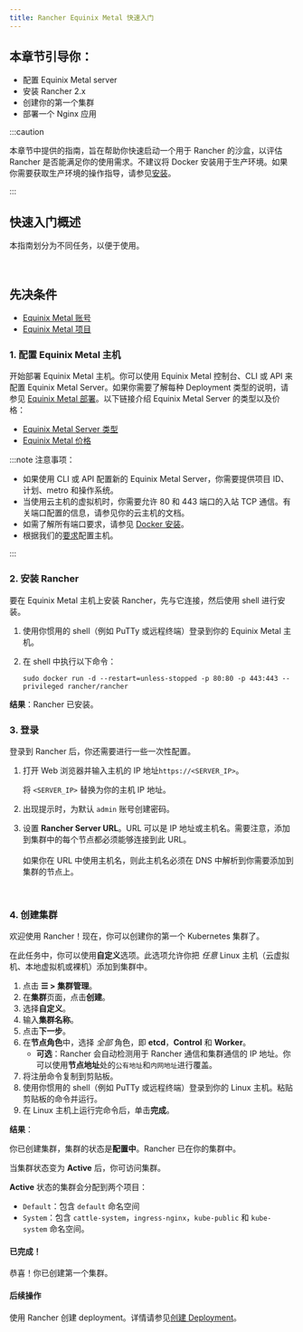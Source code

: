 ```yaml
---
title: Rancher Equinix Metal 快速入门
---
```


## 本章节引导你：

- 配置 Equinix Metal server
- 安装 Rancher 2.x
- 创建你的第一个集群
- 部署一个 Nginx 应用

:::caution

本章节中提供的指南，旨在帮助你快速启动一个用于 Rancher 的沙盒，以评估 Rancher 是否能满足你的使用需求。不建议将 Docker 安装用于生产环境。如果你需要获取生产环境的操作指导，请参见[安装](../../installation-and-upgrade.md)。

:::

## 快速入门概述

本指南划分为不同任务，以便于使用。

<br/>

## 先决条件

- [Equinix Metal 账号](https://metal.equinix.com/developers/docs/accounts/users/)
- [Equinix Metal 项目](https://metal.equinix.com/developers/docs/accounts/projects/)


### 1. 配置 Equinix Metal 主机

开始部署 Equinix Metal 主机。你可以使用 Equinix Metal 控制台、CLI 或 API 来配置 Equinix Metal Server。如果你需要了解每种 Deployment 类型的说明，请参见 [Equinix Metal 部署](https://metal.equinix.com/developers/docs/deploy/on-demand/)。以下链接介绍 Equinix Metal Server 的类型以及价格：
- [Equinix Metal Server 类型](https://metal.equinix.com/developers/docs/servers/about/)
- [Equinix Metal 价格](https://metal.equinix.com/developers/docs/servers/server-specs/)

:::note 注意事项：

- 如果使用 CLI 或 API 配置新的 Equinix Metal Server，你需要提供项目 ID、计划、metro 和操作系统。
- 当使用云主机的虚拟机时，你需要允许 80 和 443 端口的入站 TCP 通信。有关端口配置的信息，请参见你的云主机的文档。
- 如需了解所有端口要求，请参见 [Docker 安装](../../../cluster-deployment/node-requirements.md)。
- 根据我们的[要求](../../requirements/requirements.md)配置主机。

:::
### 2. 安装 Rancher

要在 Equinix Metal 主机上安装 Rancher，先与它连接，然后使用 shell 进行安装。

1. 使用你惯用的 shell（例如 PuTTy 或远程终端）登录到你的 Equinix Metal 主机。

2. 在 shell 中执行以下命令：

   ```
   sudo docker run -d --restart=unless-stopped -p 80:80 -p 443:443 --privileged rancher/rancher
   ```

**结果**：Rancher 已安装。

### 3. 登录

登录到 Rancher 后，你还需要进行一些一次性配置。

1. 打开 Web 浏览器并输入主机的 IP 地址`https://<SERVER_IP>`。

   将 `<SERVER_IP>` 替换为你的主机 IP 地址。

2. 出现提示时，为默认 `admin` 账号创建密码。

3. 设置 **Rancher Server URL**。URL 可以是 IP 地址或主机名。需要注意，添加到集群中的每个节点都必须能够连接到此 URL。<br/><br/>如果你在 URL 中使用主机名，则此主机名必须在 DNS 中解析到你需要添加到集群的节点上。

<br/>

### 4. 创建集群

欢迎使用 Rancher！现在，你可以创建你的第一个 Kubernetes 集群了。

在此任务中，你可以使用**自定义**选项。此选项允许你把 _任意_ Linux 主机（云虚拟机、本地虚拟机或裸机）添加到集群中。

1. 点击 **☰ > 集群管理**。
1. 在**集群**页面，点击**创建**。
1. 选择**自定义**。
1. 输入**集群名称**。
1. 点击**下一步**。
1. 在**节点角色**中，选择 _全部_ 角色，即 **etcd**，**Control** 和 **Worker**。
   - **可选**：Rancher 会自动检测用于 Rancher 通信和集群通信的 IP 地址。你可以使用**节点地址**处的`公有地址`和`内网地址`进行覆盖。
1. 将注册命令复制到剪贴板。
1. 使用你惯用的 shell（例如 PuTTy 或远程终端）登录到你的 Linux 主机。粘贴剪贴板的命令并运行。
1. 在 Linux 主机上运行完命令后，单击**完成**。

**结果**：

你已创建集群，集群的状态是**配置中**。Rancher 已在你的集群中。

当集群状态变为 **Active** 后，你可访问集群。

**Active** 状态的集群会分配到两个项目：

- `Default`：包含 `default` 命名空间
- `System`：包含 `cattle-system`，`ingress-nginx`，`kube-public` 和 `kube-system` 命名空间。

#### 已完成！

恭喜！你已创建第一个集群。

#### 后续操作

使用 Rancher 创建 deployment。详情请参见[创建 Deployment](../deploy-workloads/deploy-workloads.md)。
